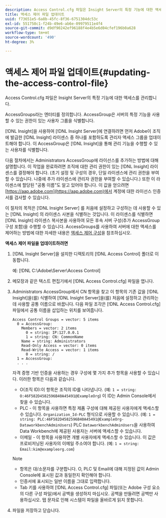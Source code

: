 ```yaml
---
description: Access Control.cfg 파일은 Insight Server의 특정 기능에 대한 액세스를 관리합니다.
title: 액세스 제어 파일 업데이트
uuid: f73651e5-6a8b-45fc-8f36-6751304dc53c
exl-id: 551758c1-f24b-49e6-ab6e-09979511e4f4
source-git-commit: d9df90242ef96188f4e4b5e6d04cfef196b0a628
workflow-type: tm+mt
source-wordcount: '490'
ht-degree: 3%

---
```


# 액세스 제어 파일 업데이트{#updating-the-access-control-file}

Access Control.cfg 파일은 Insight Server의 특정 기능에 대한 액세스를 관리합니다.

AccessGroups라는 엔터티를 정의합니다. AccessGroup은 서버의 특정 기능을 사용할 수 있는 권한이 있는 사용자 그룹을 식별합니다.

[!DNL Insight]을 사용하여 [!DNL Insight Server]에 연결하려면 먼저 Adobe이 조직에 발급한 [!DNL Insight] 라이센스 중 하나를 포함하도록 관리자 액세스 그룹을 업데이트해야 합니다. 이 AccessGroup은 [!DNL Insight]을 통해 관리 기능을 수행할 수 있는 사용자를 식별합니다.

다음 절차에서는 Administrators AccessGroup에 라이선스를 추가하는 방법에 대해 설명합니다. 이 작업을 완료하려면 조직에 대한 관리 권한이 있는 [!DNL Insight] 라이센스를 결정해야 합니다. (초기 설정 및 구성의 경우, 단일 라이센스에 관리 권한을 부여할 수 있습니다. 나중에 추가 라이센스에 관리자 권한을 부여할 수 있습니다.) 또한 이 라이센스에 할당된 &quot;공통 이름&quot;도 알고 있어야 합니다. 이 값을 얻으려면 [https://aap.adobe.com](https://aap.adobe.com)에서 계정에 대한 라이선스 인증서를 검사할 수 있습니다.

이 절차의 목적은 [!DNL Insight Server] 를 처음에 설정하고 구성하는 데 사용할 수 있는 [!DNL Insight] 의 라이센스 사본을 식별하는 것입니다. 이 라이센스를 식별하면 [!DNL Insight] 라이센스 복사본을 사용하여 모든 후속 서버 구성(추가 AccessGroup 구성 포함)을 수행할 수 있습니다. AccessGroups를 사용하여 서버에 대한 액세스를 제어하는 방법에 대한 자세한 내용은 [액세스 제어 구성](../../../../home/c-inst-svr/c-admin-inst-svr/c-config-acs-ctrl/c-config-acs-ctrl.md#concept-ac385e870dbe4b57a72bf7266b60f93d)을 참조하십시오.

**액세스 제어 파일을 업데이트하려면**

1. [!DNL Insight Server]을 설치한 디렉토리의 [!DNL Access Control] 폴더로 이동합니다.

   예: [!DNL C:\Adobe\Server\Access Control]

1. 메모장과 같은 텍스트 편집기에서 [!DNL Access Control.cfg] 파일을 엽니다.
1. Administrators AccessGroup에서 CN 항목을 찾고 이 항목의 기존 값을 [!DNL Insight]을(를) 식별하여 [!DNL Insight Server]을(를) 처음에 설정하고 관리하는 데 사용할 공통 이름으로 바꿉니다. 다음 파일 조각은 [!DNL Access Control.cfg] 파일에서 공통 이름을 삽입하는 위치를 보여줍니다.

   ```
   Access Control Groups = vector: 5 items 
     0 = AccessGroup: 
       Members = vector: 2 items 
         0 = string: IP:127.0.0.1 
         1 = string: CN: CommonName 
       Name = string: Administrators 
       Read-Only Access = vector: 0 items 
       Read-Write Access = vector: 1 items 
         0 = string: / 
     1 = AccessGroup: 
     . . . 
   ```

   자격 증명 기반 인증을 사용하는 경우 구성에 몇 가지 추가 항목을 사용할 수 있습니다. 이러한 항목은 다음과 같습니다.

   * O(조직 ID):이 항목은 조직의 ID를 나타냅니다. (예: `1 = string: O:46F582D4582596B40A45491@ExampleOrg`) 이 ID는 Admin Console에서 찾을 수 있습니다.
   * PLC - 이 항목을 사용하면 특정 제품 구성에 대해 제공된 사용자에게 액세스할 수 있습니다. `Organization_Id-PLC` 형식으로 사용할 수 있습니다. (예: `1 = string: PLC:46F582D4582596B40A45491@ExampleOrg-DataworkbenchAdminUsers`) PLC `DataworkbenchAdminUsers`을 사용하여 Data Workbench에 제공된 사용자는 서버에 액세스할 수 있습니다.
   * 이메일 - 이 항목을 사용하면 개별 사용자에게 액세스할 수 있습니다. 이 값은 프로비저닝된 사용자의 이메일 주소여야 합니다. (예: `1 = string: Email:kim@exampleorg.com`)

   >[!NOTE]
   >
   >
   >    
   >    
   >    * 항목은 대/소문자를 구분합니다. O, PLC 및 Email에 대해 지정된 값이 Admin Console에 표시된 값과 동일한지 확인해야 합니다.
   >    * 인증서에 표시되는 일반 이름을 그대로 입력합니다.
   >    * Tab 키를 사용하여 [!DNL Access Control.cfg] 파일(또는 Adobe 구성 요소의 다른 구성 파일)에서 공백을 생성하지 마십시오. 공백을 만들려면 공백만 사용하십시오. 탭 문자로 인해 시스템이 파일을 올바르게 읽지 못합니다.


1. 파일을 저장하고 닫습니다.
